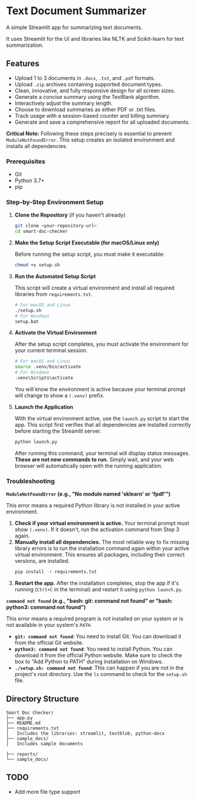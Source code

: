 # Text Document Summarizer

A simple Streamlit app for summarizing text documents.

It uses Streamlit for the UI and libraries like NLTK and Scikit-learn for text summarization.

## Features

- Upload 1 to 3 documents in `.docx`, `.txt`, and `.pdf` formats.
- Upload `.zip` archives containing supported document types.
- Clean, innovative, and fully responsive design for all screen sizes.
- Generate a concise summary using the TextRank algorithm.
- Interactively adjust the summary length.
- Choose to download summaries as either PDF or .txt files.
- Track usage with a session-based counter and billing summary.
- Generate and save a comprehensive report for all uploaded documents.

**Critical Note:** Following these steps precisely is essential to prevent `ModuleNotFoundError`. This setup creates an isolated environment and installs all dependencies.

### Prerequisites

- Git
- Python 3.7+
- pip

### Step-by-Step Environment Setup

1.  **Clone the Repository** (if you haven't already)
    ```bash
    git clone <your-repository-url>
    cd smart-doc-checker
    ```

2.  **Make the Setup Script Executable (for macOS/Linux only)**

    Before running the setup script, you must make it executable:
    ```bash
    chmod +x setup.sh
    ```

3.  **Run the Automated Setup Script**

    This script will create a virtual environment and install all required libraries from `requirements.txt`.
    ```bash
    # For macOS and Linux
    ./setup.sh
    # For Windows
    setup.bat
    ```

4.  **Activate the Virtual Environment**

    After the setup script completes, you must activate the environment for your current terminal session.
    ```bash
    # For macOS and Linux
    source .venv/bin/activate
    # For Windows
    .venv\Scripts\activate
    ```
    You will know the environment is active because your terminal prompt will change to show a `(.venv)` prefix.

5.  **Launch the Application**

    With the virtual environment active, use the `launch.py` script to start the app. This script first verifies that all dependencies are installed correctly before starting the Streamlit server.
    ```bash
    python launch.py
    ```
    After running this command, your terminal will display status messages. **These are not new commands to run.** Simply wait, and your web browser will automatically open with the running application.

### Troubleshooting

**`ModuleNotFoundError` (e.g., "No module named 'sklearn' or 'fpdf'")**

This error means a required Python library is not installed in your active environment.
1.  **Check if your virtual environment is active.** Your terminal prompt must show `(.venv)`. If it doesn't, run the activation command from Step 3 again.
2.  **Manually install all dependencies.** The most reliable way to fix missing library errors is to run the installation command again within your active virtual environment. This ensures all packages, including their correct versions, are installed.
    ```bash
    pip install -r requirements.txt
    ```
3.  **Restart the app.** After the installation completes, stop the app if it's running (`Ctrl+C` in the terminal) and restart it using `python launch.py`.

**`command not found` (e.g., "bash: git: command not found" or "bash: python3: command not found")**

This error means a required program is not installed on your system or is not available in your system's `PATH`.
- **`git: command not found`**: You need to install Git. You can download it from the official Git website.
- **`python3: command not found`**: You need to install Python. You can download it from the official Python website. Make sure to check the box to "Add Python to PATH" during installation on Windows.
- **`./setup.sh: command not found`**: This can happen if you are not in the project's root directory. Use the `ls` command to check for the `setup.sh` file.

## Directory Structure

```
Smart Doc Checker/
├── app.py
├── README.md
├── requirements.txt
│   Includes the libraries: streamlit, textblob, python-docx
├── sample_docs/
│   Includes sample documents

├── reports/
└── sample_docs/
```

## TODO

- Add more file type support